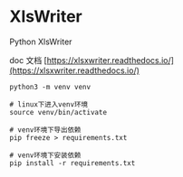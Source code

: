 # XlsWriter
Python XlsWriter

doc 文档 [https://xlsxwriter.readthedocs.io/](https://xlsxwriter.readthedocs.io/)



    python3 -m venv venv
    
    # linux下进入venv环境
    source venv/bin/activate
    
    # venv环境下导出依赖
    pip freeze > requirements.txt
    
    # venv环境下安装依赖
    pip install -r requirements.txt